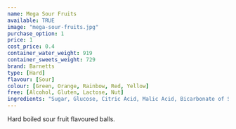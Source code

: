 ```yaml
---
name: Mega Sour Fruits
available: TRUE
image: "mega-sour-fruits.jpg"
purchase_option: 1
price: 1
cost_price: 0.4
container_water_weight: 919
container_sweets_weight: 729
brand: Barnetts
type: [Hard]
flavour: [Sour]
colour: [Green, Orange, Rainbow, Red, Yellow]
free: [Alcohol, Gluten, Lactose, Nut]
ingredients: "Sugar, Glucose, Citric Acid, Malic Acid, Bicarbonate of Soda, Flavouring, Colours: E129, E102, E142, E110"
---
```

Hard boiled sour fruit flavoured balls.